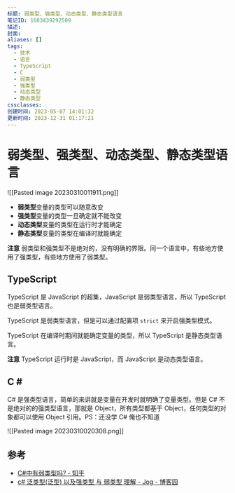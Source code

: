 ```yaml
---
标题: 弱类型、强类型、动态类型、静态类型语言
笔记ID: 1683439292509
描述: 
封面: 
aliases: []
tags:
  - 技术
  - 语言
  - TypeScript
  - C
  - 弱类型
  - 强类型
  - 动态类型
  - 静态类型
cssclasses: 
创建时间: 2023-05-07 14:01:32
更新时间: 2023-12-31 01:17:21
---
```


# 弱类型、强类型、动态类型、静态类型语言

![[Pasted image 20230310011911.png]]

- **弱类型**变量的类型可以随意改变
- **强类型**变量的类型一旦确定就不能改变
- **动态类型**变量的类型在运行时才能确定
- **静态类型**变量的类型在编译时就能确定

**注意** 弱类型和强类型不是绝对的，没有明确的界限。同一个语言中，有些地方使用了强类型，有些地方使用了弱类型。

## TypeScript

TypeScript 是 JavaScript 的超集，JavaScript 是弱类型语言，所以 TypeScript 也是弱类型语言。

TypeScript 是弱类型语言，但是可以通过配置项 `strict` 来开启强类型模式。

TypeScript 在编译时期间就能确定变量的类型，所以 TypeScript 是静态类型语言。

**注意** TypeScript 运行时是 JavaScript，而 JavaScript 是动态类型语言。

## C \#

C# 是强类型语言，简单的来讲就是变量在开发时就明确了变量类型。但是 C# 不是绝对的的强类型语言，那就是 Object，所有类型都基于 Object，任何类型的对象都可以使用 Object 引用。PS：还没学 C# 俺也不知道

![[Pasted image 20230310020308.png]]

## 参考

- [C#中有弱类型吗? - 知乎](https://www.zhihu.com/question/29004088)
- [c# 泛类型(泛型) 以及强类型 与 弱类型 理解 - Jog - 博客园](https://www.cnblogs.com/JogYourLive/articles/2125703.html#:~:text=%E4%B8%8D%E8%BF%87C%23%E4%B9%9F%E4%B8%8D%E6%98%AF%E2%80%9C,%E6%98%AFObject%E3%80%82)
